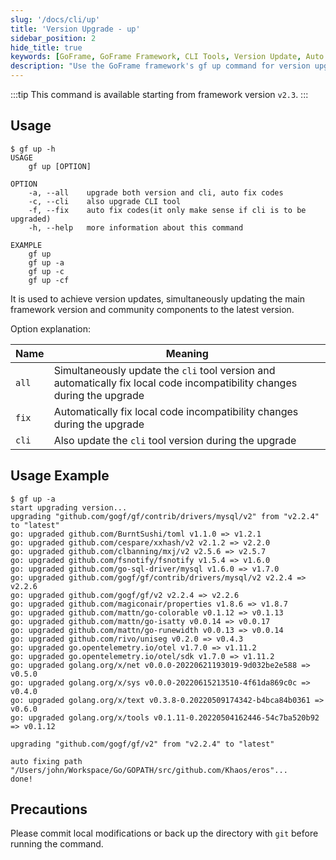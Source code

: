 ```yaml
---
slug: '/docs/cli/up'
title: 'Version Upgrade - up'
sidebar_position: 2
hide_title: true
keywords: [GoFrame, GoFrame Framework, CLI Tools, Version Update, Auto Fix, Incompatible Changes, Main Framework, Community Components, Command Line Options, Code Upgrade]
description: "Use the GoFrame framework's gf up command for version upgrades. The gf up command can update both the main framework and the CLI tool versions and automatically fix incompatible code changes during the upgrade process. This article provides detailed usage, command options, and examples to help users complete the upgrade process safely and efficiently."
---
```

:::tip
This command is available starting from framework version `v2.3`.
:::
## Usage

```text
$ gf up -h
USAGE
    gf up [OPTION]

OPTION
    -a, --all    upgrade both version and cli, auto fix codes
    -c, --cli    also upgrade CLI tool
    -f, --fix    auto fix codes(it only make sense if cli is to be upgraded)
    -h, --help   more information about this command

EXAMPLE
    gf up
    gf up -a
    gf up -c
    gf up -cf
```

It is used to achieve version updates, simultaneously updating the main framework version and community components to the latest version.

Option explanation:

| Name | Meaning |
| --- | --- |
| `all` | Simultaneously update the `cli` tool version and automatically fix local code incompatibility changes during the upgrade |
| `fix` | Automatically fix local code incompatibility changes during the upgrade |
| `cli` | Also update the `cli` tool version during the upgrade |

## Usage Example

```text
$ gf up -a
start upgrading version...
upgrading "github.com/gogf/gf/contrib/drivers/mysql/v2" from "v2.2.4" to "latest"
go: upgraded github.com/BurntSushi/toml v1.1.0 => v1.2.1
go: upgraded github.com/cespare/xxhash/v2 v2.1.2 => v2.2.0
go: upgraded github.com/clbanning/mxj/v2 v2.5.6 => v2.5.7
go: upgraded github.com/fsnotify/fsnotify v1.5.4 => v1.6.0
go: upgraded github.com/go-sql-driver/mysql v1.6.0 => v1.7.0
go: upgraded github.com/gogf/gf/contrib/drivers/mysql/v2 v2.2.4 => v2.2.6
go: upgraded github.com/gogf/gf/v2 v2.2.4 => v2.2.6
go: upgraded github.com/magiconair/properties v1.8.6 => v1.8.7
go: upgraded github.com/mattn/go-colorable v0.1.12 => v0.1.13
go: upgraded github.com/mattn/go-isatty v0.0.14 => v0.0.17
go: upgraded github.com/mattn/go-runewidth v0.0.13 => v0.0.14
go: upgraded github.com/rivo/uniseg v0.2.0 => v0.4.3
go: upgraded go.opentelemetry.io/otel v1.7.0 => v1.11.2
go: upgraded go.opentelemetry.io/otel/sdk v1.7.0 => v1.11.2
go: upgraded golang.org/x/net v0.0.0-20220621193019-9d032be2e588 => v0.5.0
go: upgraded golang.org/x/sys v0.0.0-20220615213510-4f61da869c0c => v0.4.0
go: upgraded golang.org/x/text v0.3.8-0.20220509174342-b4bca84b0361 => v0.6.0
go: upgraded golang.org/x/tools v0.1.11-0.20220504162446-54c7ba520b92 => v0.1.12

upgrading "github.com/gogf/gf/v2" from "v2.2.4" to "latest"

auto fixing path "/Users/john/Workspace/Go/GOPATH/src/github.com/Khaos/eros"...
done!
```

## Precautions

Please commit local modifications or back up the directory with `git` before running the command.